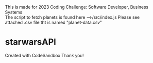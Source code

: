 This is made for 2023 Coding Challenge: Software Developer, Business Systems                                                                                              
The script to fetch planets is found here -->/src/index.js 
Please see attached .csv file tht is named "planet-data.csv"
# starwarsAPI
Created with CodeSandbox
Thank you!
